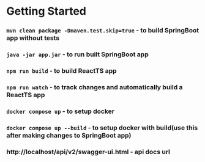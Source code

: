 # Getting Started
### `mvn clean package -Dmaven.test.skip=true` - to build SpringBoot app without tests
### `java -jar app.jar` - to run built SpringBoot app
### `npm run build` - to build ReactTS app
### `npm run watch` - to track changes and automatically build a ReactTS app
### `docker compose up` - to setup docker
### `docker compose up --build` - to setup docker with build(use this after making changes to SpringBoot app)
### http://localhost/api/v2/swagger-ui.html - api docs url
